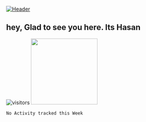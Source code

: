 
[![Header](https://i.ibb.co/zbSbqpr/MD-HABIBUL-HASAN.jpg "Header")](https://some-url.dev/)
## hey, Glad to see you here. Its Hasan

![visitors](https://visitor-badge.glitch.me/badge?page_id=developerep2019.developerep2019)
<img height="180em" src="https://github-readme-stats.vercel.app/api?username=developerep2019&show_icons=true&hide_border=true&&count_private=true&include_all_commits=true" />
<!--START_SECTION:waka-->
```text
No Activity tracked this Week
```
<!--END_SECTION:waka-->
